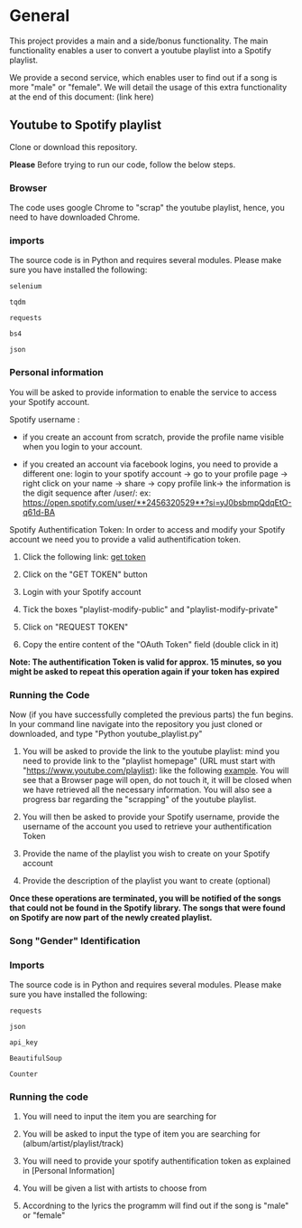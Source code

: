 # General
This project provides a main and a side/bonus functionality.
The main functionality enables a user to convert a youtube playlist into a Spotify playlist.

We provide a second service, which enables user to find out if a song is more "male" or "female". We will detail the usage of this extra functionality at the end of this document: (link here)

## Youtube to Spotify playlist
Clone or download this repository.

**Please** Before trying to run our code, follow the below steps.

### Browser

The code uses google Chrome to "scrap" the youtube playlist, hence, you need to have downloaded Chrome.

### imports
The source code is in Python and requires several modules. Please make sure you have installed the following:
```
selenium

tqdm

requests

bs4

json
```
### Personal information

You will be asked to provide information to enable the service to access your Spotify account.

Spotify username : 
- if you create an account from scratch, provide the	profile name visible when you login to your account.

- if you created an account via facebook logins, you need to provide a different one: login to your spotify account -> go to your profile page -> right click on your name -> share -> copy profile link-> the information is the digit sequence after /user/: ex: https://open.spotify.com/user/**2456320529**?si=yJ0bsbmpQdqEtO-q61d-BA

Spotify Authentification Token:
In order to access and modify your Spotify account we need you to provide a valid authentification token.

1. Click the following link: [get token](https://beta.developer.spotify.com/console/post-playlists/) 

2. Click on the "GET TOKEN" button

3. Login with your Spotify account

4. Tick the boxes "playlist-modify-public" and "playlist-modify-private"

5. Click on "REQUEST TOKEN"

6. Copy the entire content of the "OAuth Token" field (double click in it)

**Note: The authentification Token is valid for approx. 15 minutes, so you might be asked to repeat this operation again if your token has expired**

### Running the Code

Now (if you have successfully completed the previous parts) the fun begins. In your command line navigate into the repository you just cloned or downloaded, and type "Python youtube_playlist.py"

1. You will be asked to provide the link to the youtube playlist: mind you need to provide link to the "playlist homepage" (URL must start with "https://www.youtube.com/playlist): like the following [example](https://www.youtube.com/playlist?list=PLDzVECoc2lpTFnCQTzTK8RIRnuFW-fFbu).
You will see that a Browser page will open, do not touch it, it will be closed when we have retrieved all the necessary information. You will also see a progress bar regarding the "scrapping" of the youtube playlist. 

2. You will then be asked to provide your Spotify username, provide the username of the account you used to retrieve your authentification Token

3. Provide the name of the playlist you wish to create on your Spotify account




4. Provide the description of the playlist you want to create (optional) 

**Once these operations are terminated, you will be notified of the songs that could not be found in the Spotify library. The songs that were found on Spotify are now part of the newly created playlist.**


### Song "Gender" Identification

### Imports

The source code is in Python and requires several modules. Please make sure you have installed the following:
```
requests

json

api_key

BeautifulSoup

Counter
```
### Running the code

1. You will need to input the item you are searching for

2. You will be asked to input the type of item you are searching for (album/artist/playlist/track)

3. You will need to provide your spotify authentification token as explained in [Personal Information]

4. You will be given a list with artists to choose from

5. Accordning to the lyrics the programm will find out if the song is "male" or "female"


